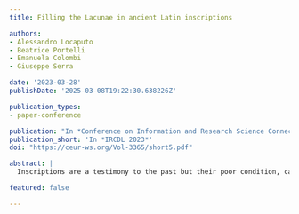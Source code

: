 ```yaml
---
title: Filling the Lacunae in ancient Latin inscriptions

authors:
- Alessandro Locaputo
- Beatrice Portelli
- Emanuela Colombi
- Giuseppe Serra

date: '2023-03-28'
publishDate: '2025-03-08T19:22:30.638226Z'

publication_types:
- paper-conference

publication: "In *Conference on Information and Research Science Connecting to Digital and Library Science*"
publication_short: 'In *IRCDL 2023*'
doi: "https://ceur-ws.org/Vol-3365/short5.pdf"

abstract: |
  Inscriptions are a testimony to the past but their poor condition, caused by the deterioration of the material on which they are engraved upon, often makes them partially or completely illegible. The process of restoring these inscriptions is time-consuming and requires the involvement of an expert epigraphist. It is possible to speed-up this process by adopting a semi-automatic assisting tool based on deep neural networks. This work describes a methodology, from the acquisition of the inscriptions to the description of four possible approaches, to predict the missing text in a Latin inscription, that our research team plans to implement in the near future as part of an interdisciplinary research project.

featured: false

---
```

